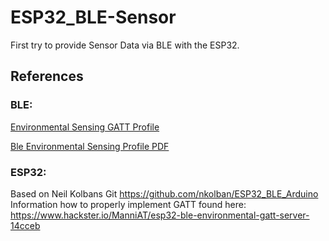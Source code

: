 # ESP32_BLE-Sensor

First try to provide Sensor Data via BLE with the ESP32.

## References
### BLE:

[Environmental Sensing GATT Profile](https://www.bluetooth.com/specifications/gatt/viewer?attributeXmlFile=org.bluetooth.service.environmental_sensing.xml)

[Ble Environmental Sensing Profile PDF](https://www.bluetooth.org/docman/handlers/downloaddoc.ashx?doc_id=294796)

### ESP32:
Based on Neil Kolbans Git
https://github.com/nkolban/ESP32_BLE_Arduino
Information how to properly implement GATT found here:
https://www.hackster.io/ManniAT/esp32-ble-environmental-gatt-server-14cceb
